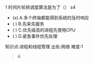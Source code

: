 1
时间片轮转调度算法是为了（） s4
- (x) A.多个终端都能得到系统的及时响应
- ( ) B.先来先服务
- ( ) C.优先级高的进程先使用CPU
- ( ) D.紧急事件优先处理

知识点:进程和线程管理
出处:网络
难度:1
> A
